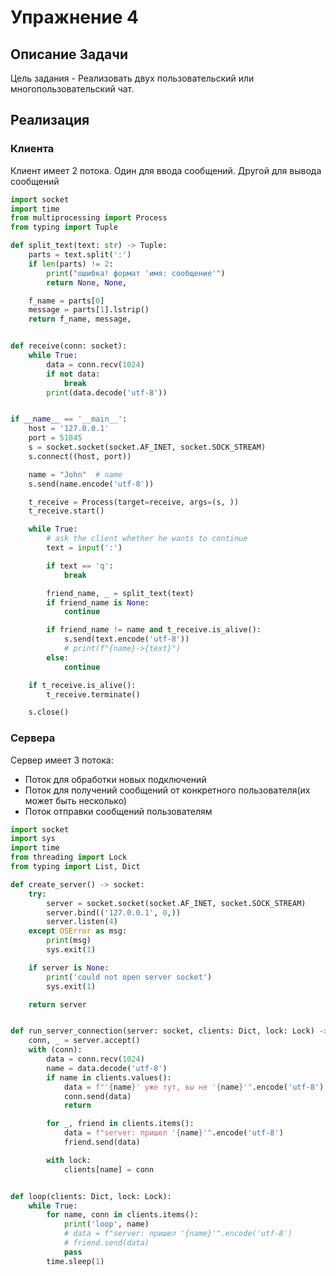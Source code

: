 # Упражнение 4

## Описание Задачи

Цель задания - Реализовать двух пользовательский или многопользовательский чат.


## Реализация

### Клиента

Клиент имеет 2 потока. Один для ввода сообщений. Другой для вывода сообщений
```python
import socket
import time
from multiprocessing import Process
from typing import Tuple

def split_text(text: str) -> Tuple:
    parts = text.split(':')
    if len(parts) != 2:
        print("ошибка! формат 'имя: сообщение'")
        return None, None,

    f_name = parts[0]
    message = parts[1].lstrip()
    return f_name, message,


def receive(conn: socket):
    while True:
        data = conn.recv(1024)
        if not data:
            break
        print(data.decode('utf-8'))


if __name__ == '__main__':
    host = '127.0.0.1'
    port = 51845
    s = socket.socket(socket.AF_INET, socket.SOCK_STREAM)
    s.connect((host, port))

    name = "John"  # name
    s.send(name.encode('utf-8'))

    t_receive = Process(target=receive, args=(s, ))
    t_receive.start()

    while True:
        # ask the client whether he wants to continue
        text = input(':')

        if text == 'q':
            break

        friend_name, _ = split_text(text)
        if friend_name is None:
            continue

        if friend_name != name and t_receive.is_alive():
            s.send(text.encode('utf-8'))
            # print(f"{name}->{text}")
        else:
            continue

    if t_receive.is_alive():
        t_receive.terminate()

    s.close()
```
### Сервера


Сервер имеет 3 потока:

- Поток для обработки новых подключений
- Поток для получений сообщений от конкретного пользователя(их может быть несколько)
- Поток отправки сообщений пользователям


```python
import socket
import sys
import time
from threading import Lock
from typing import List, Dict

def create_server() -> socket:
    try:
        server = socket.socket(socket.AF_INET, socket.SOCK_STREAM)
        server.bind(('127.0.0.1', 0,))
        server.listen(4)
    except OSError as msg:
        print(msg)
        sys.exit(1)

    if server is None:
        print('could not open server socket')
        sys.exit(1)

    return server


def run_server_connection(server: socket, clients: Dict, lock: Lock) -> None:
    conn, _ = server.accept()
    with (conn):
        data = conn.recv(1024)
        name = data.decode('utf-8')
        if name in clients.values():
            data = f"'{name}' уже тут, вы не '{name}'".encode('utf-8')
            conn.send(data)
            return

        for _, friend in clients.items():
            data = f"server: пришел '{name}'".encode('utf-8')
            friend.send(data)

        with lock:
            clients[name] = conn


def loop(clients: Dict, lock: Lock):
    while True:
        for name, conn in clients.items():
            print('loop', name)
            # data = f"server: пришел '{name}'".encode('utf-8')
            # friend.send(data)
            pass
        time.sleep(1)
```